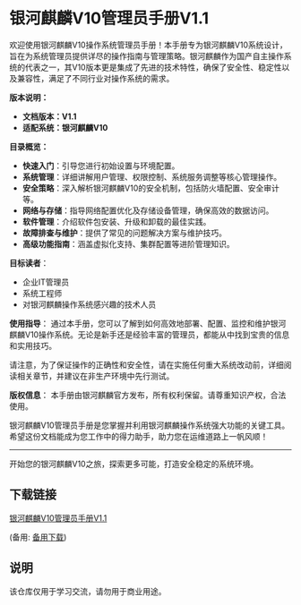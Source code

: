 # 银河麒麟V10管理员手册V1.1

欢迎使用银河麒麟V10操作系统管理员手册！本手册专为银河麒麟V10系统设计，旨在为系统管理员提供详尽的操作指南与管理策略。银河麒麟作为国产自主操作系统的代表之一，其V10版本更是集成了先进的技术特性，确保了安全性、稳定性以及兼容性，满足了不同行业对操作系统的需求。

**版本说明：**
- **文档版本：V1.1**
- **适配系统：银河麒麟V10**

**目录概览：**
- **快速入门**：引导您进行初始设置与环境配置。
- **系统管理**：详细讲解用户管理、权限控制、系统服务调整等核心管理操作。
- **安全策略**：深入解析银河麒麟V10的安全机制，包括防火墙配置、安全审计等。
- **网络与存储**：指导网络配置优化及存储设备管理，确保高效的数据访问。
- **软件管理**：介绍软件包安装、升级和卸载的最佳实践。
- **故障排查与维护**：提供了常见的问题解决方案与维护技巧。
- **高级功能指南**：涵盖虚拟化支持、集群配置等进阶管理知识。

**目标读者**：
- 企业IT管理员
- 系统工程师
- 对银河麒麟操作系统感兴趣的技术人员

**使用指导**：
通过本手册，您可以了解到如何高效地部署、配置、监控和维护银河麒麟V10操作系统。无论是新手还是经验丰富的管理员，都能从中找到宝贵的信息和实用技巧。

请注意，为了保证操作的正确性和安全性，请在实施任何重大系统改动前，详细阅读相关章节，并建议在非生产环境中先行测试。

**版权信息**：
本手册由银河麒麟官方发布，所有权利保留。请尊重知识产权，合法使用。

银河麒麟V10管理员手册是您掌握并利用银河麒麟操作系统强大功能的关键工具。希望这份文档能成为您工作中的得力助手，助力您在运维道路上一帆风顺！

---

开始您的银河麒麟V10之旅，探索更多可能，打造安全稳定的系统环境。

## 下载链接
[银河麒麟V10管理员手册V1.1]() 

(备用: [备用下载](https://pan.baidu.com/s/1nvVatXwTwf30gnpHBCrhuw?pwd=1234))

## 说明

该仓库仅用于学习交流，请勿用于商业用途。
